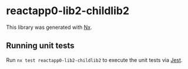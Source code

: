 # reactapp0-lib2-childlib2

This library was generated with [Nx](https://nx.dev).

## Running unit tests

Run `nx test reactapp0-lib2-childlib2` to execute the unit tests via [Jest](https://jestjs.io).
